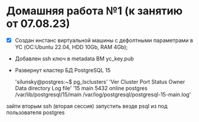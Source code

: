 # Домашняя работа №1 (к занятию от 07.08.23)

- [x] Cоздан инстанс виртуальной машины с дефолтными параметрами в YC (ОС:Ubuntu 22.04, HDD 10Gb, RAM 4Gb);
- Добавлен ssh ключ в metadata ВМ yc_key.pub
- Развернут кластер БД PostgreSQL 15
  
  'silunsky@postgres:~$ pg_lsclusters'
'Ver Cluster Port Status Owner    Data directory              Log file'
'15  main    5432 online postgres /var/lib/postgresql/15/main /var/log/postgresql/postgresql-15-main.log'

зайти вторым ssh (вторая сессия)
запустить везде psql из под пользователя postgres

